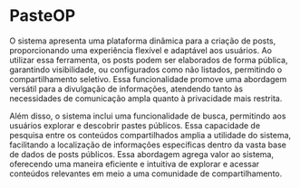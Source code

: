 # PasteOP


O sistema apresenta uma plataforma dinâmica para a criação de posts, proporcionando uma experiência flexível e adaptável aos usuários. Ao utilizar essa ferramenta, os posts podem ser elaborados de forma pública, garantindo visibilidade, ou configurados como não listados, permitindo o compartilhamento seletivo. Essa funcionalidade promove uma abordagem versátil para a divulgação de informações, atendendo tanto às necessidades de comunicação ampla quanto à privacidade mais restrita.

Além disso, o sistema inclui uma funcionalidade de busca, permitindo aos usuários explorar e descobrir pastes públicos. Essa capacidade de pesquisa entre os conteúdos compartilhados amplia a utilidade do sistema, facilitando a localização de informações específicas dentro da vasta base de dados de posts públicos. Essa abordagem agrega valor ao sistema, oferecendo uma maneira eficiente e intuitiva de explorar e acessar conteúdos relevantes em meio a uma comunidade de compartilhamento.
